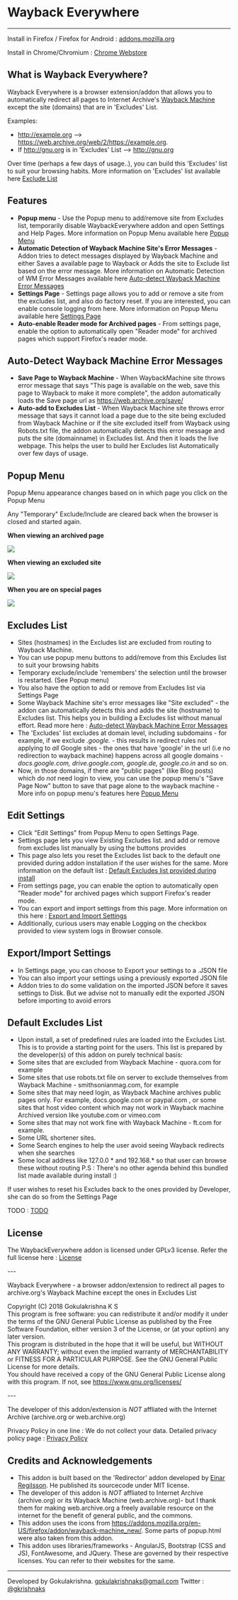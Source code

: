 Wayback Everywhere
==================

* * *
Install in Firefox / Firefox for Android : [addons.mozilla.org](https://addons.mozilla.org/en-US/firefox/addon/wayback-everywhere)

Install in Chrome/Chromium : [Chrome Webstore](https://chrome.google.com/webstore/detail/wayback-everywhere/heienainncnjjejmamdkmbbfmblpffjj)


What is Wayback Everywhere?
---------------------------
Wayback Everywhere is a browser extension/addon that allows you to automatically redirect all pages to Internet Archive's [Wayback Machine](https://web.archive.org) except the site (domains) that are in 'Excludes' List.  

Examples:

*   http://example.org  --> https://web.archive.org/web/2/https://example.org.
*   If http://gnu.org is in 'Excludes' List --> http://gnu.org  


Over time (perhaps a few days of usage..), you can build this 'Excludes' list to suit your browsing habits. More information on 'Excludes' list available here [Exclude List](#excludes-list)


Features
--------

*   **Popup menu** \- Use the Popup menu to add/remove site from Excludes list, temporarily disable WaybackEverywhere addon and open Settings and Help Pages. More information on Popup Menu available here [Popup Menu](#popup-menu)
*   **Automatic Detection of Wayback Machine Site's Error Messages** \- Addon tries to detect messages displayed by Wayback Machine and either Saves a available page to Wayback or Adds the site to Exclude list based on the error message. More information on Automatic Detection of WM Error Messages available here [Auto-detect Wayback Machine Error Messages](#auto-detect-wayback-machine-error-messages)
*   **Settings Page** \- Settings page allows you to add or remove a site from the excludes list, and also do factory reset. If you are interested, you can enable console logging from here. More information on Popup Menu available here [Settings Page](#edit-settings)
*   **Auto-enable Reader mode for Archived pages** \- From settings page, enable the option to automatically open "Reader mode" for archived pages which support Firefox's reader mode. 


Auto-Detect Wayback Machine Error Messages
-----------------------------

*   **Save Page to Wayback Machine** \- When WaybackMachine site throws error message that says "This page is available on the web, save this page to Wayback to make it more complete", the addon automatically loads the Save page url as https://web.archive.org/save/ <URL>
*   **Auto-add to Excludes List** \- When Wayback Machine site throws error message that says it cannot load a page due to the site being excluded from Wayback Machine or if the site excluded itself from Wayback using Robots.txt file, the addon automatically detects this error message and puts the site (domainname) in Excludes list. And then it loads the live webpage. This helps the user to build her Excludes list Automatically over few days of usage.



Popup Menu
----------

Popup Menu appearance changes based on in which page you click on the Popup Menu

Any "Temporary" Exclude/Include are cleared back when the browser is closed and started again.

**When viewing an archived page**

![](images/ShowExcludes.png)

**When viewing an excluded site**

![](images/ShowIncludes.png)

**When you are on special pages**

![](images/settingspage.png)


Excludes List
-------------

*   Sites (hostnames) in the Excludes list are excluded from routing to Wayback Machine.
*   You can use popup menu buttons to add/remove from this Excludes list to suit your browsing habits
*   Temporary exclude/include 'remembers' the selection until the browser is restarted. (See Popup menu)
*   You also have the option to add or remove from Excludes list via Settings Page
*   Some Wayback Machine site's error messages like "Site excluded" - the addon can automatically detects this and adds the site (hostname) to Excludes list. This helps you in building a Excludes list without manual effort. Read more here : [Auto-detect Wayback Machine Error Messages](#auto-detect-wayback-machine-error-messages)
*   The 'Excludes' list excludes at domain level, including subdomains - for example, if we exclude _*.google.*_ \- this results in redirect rules not applying to _all_ Google sites - the ones that have 'google' in the url (i.e no redirection to wayback machine) happens across all google domains - _docs.google.com, drive.google.com, google.de, google.co.in_ and so on.
*   Now, in those domains, if there are "public pages" (like Blog posts) which do _not_ need login to view, you can use the popup menu's "Save Page Now" button to save that page alone to the wayback machine - More info on popup menu's features here [Popup Menu](#popup-menu)


Edit Settings
-------------

*   Click "Edit Settings" from Popup Menu to open Settings Page.
*   Settings page lets you view Existing Excludes list. and add or remove from excludes list manually by using the buttons provides
*   This page also lets you reset the Excludes list back to the default one provided during addon installation if the user wishes for the same. More information on the default list : [Default Excludes list provided during install](#default-excludes-list)
*   From settings page, you can enable the option to automatically open "Reader mode" for archived pages which support Firefox's reader mode. 
*   You can export and import settings from this page. More information on this here : [Export and Import Settings](#exportimport-settings)
*   Additionally, curious users may enable Logging on the checkbox provided to view system logs in Browser console.



Export/Import Settings
----------------------

*   In Settings page, you can choose to Export your settings to a .JSON file
*   You can also import your settings using a previously exported JSON file
*   Addon tries to do some validation on the imported JSON before it saves settings to Disk. But we advise not to manually edit the exported JSON before importing to avoid errors



Default Excludes List
---------------------
*   Upon install, a set of predefined rules are loaded into the Excludes List. This is to provide a starting point for the users. This list is prepared by the developer(s) of this addon on purely technical basis:
*   Some sites that are excluded from Wayback Machine - quora.com for example
*   Some sites that use robots.txt file on server to exclude themselves from Wayback Machine - smithsonianmag.com, for example
*   Some sites that may need login, as Wayback Machine archives public pages only. For example, docs.google.com or paypal.com , or some sites that host video content which may not work in Wayback machine Archived version like youtube.com or vimeo.com
*   Some sites that may not work fine with Wayback Machine - ft.com for example.
*   Some URL shortener sites.
*   Some Search engines to help the user avoid seeing Wayback redirects when she searches
*   Some local address like 127.0.0 * and 192.168.* so that user can browse these without routing
P.S : There's no other agenda behind this bundled list made available during install :)


If user wishes to reset his Excludes back to the ones provided by Developer, she can do so from the Settings Page

TODO : [TODO](TODO)


License
-------

The WaybackEverywhere addon is licensed under GPLv3 license. Refer the full license here : [License](LICENSE)


\-\-\-

Wayback Everywhere - a browser addon/extension to redirect all pages to archive.org's Wayback Machine except the ones in Excludes List  

Copyright (C) 2018 Gokulakrishna K S  
This program is free software: you can redistribute it and/or modify it under the terms of the GNU General Public License as published by the Free Software Foundation, either version 3 of the License, or (at your option) any later version.  
This program is distributed in the hope that it will be useful, but WITHOUT ANY WARRANTY; without even the implied warranty of MERCHANTABILITY or FITNESS FOR A PARTICULAR PURPOSE. See the GNU General Public License for more details.  
You should have received a copy of the GNU General Public License along with this program. If not, see https://www.gnu.org/licenses/

\-\-\-

The developer of this addon/extension is _NOT_ affliated with the Internet Archive (archive.org or web.archive.org)



Privacy Policy in one line : We do not collect your data. Detailed privacy policy page : [Privacy Policy](Privacy%20Policy)



Credits and Acknowledgements
----------------------------
*   This addon is built based on the 'Redirector' addon developed by [Einar Regilsson](http://einaregilsson.com/redirector). He published its sourcecode under MIT license.
*   The developer of this addon is _NOT_ affliated to Internet Archive (archive.org) or its Wayback Machine (web.archive.org)- but I thank them for making web.archive.org a freely available resource on the internet for the benefit of general public, and the commons.
*   This addon uses the icons from https://addons.mozilla.org/en-US/firefox/addon/wayback-machine_new/. Some parts of popup.html were also taken from this addon.
*   This addon uses libraries/frameworks - AngularJS, Bootstrap (CSS and JS), FontAwesome, and JQuery. These are governed by their respective licenses. You can refer to their websites for the same.

--------
Developed by Gokulakrishna. [gokulakrishnaks@gmail.com](mailto:gokulakrishnaks@gmail.com?subject=WaybackEverywhere%20Feedback ) Twitter : [@gkrishnaks](https://twitter.com/gkrishnaks )
